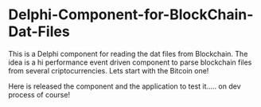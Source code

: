 # Delphi-Component-for-BlockChain-Dat-Files
This is a Delphi component for reading the dat files from Blockchain. The idea is a hi performance event driven component to parse blockchain files from several criptocurrencies. Lets start with the Bitcoin one!

Here is released the component and the application to test it..... on dev process of course!


